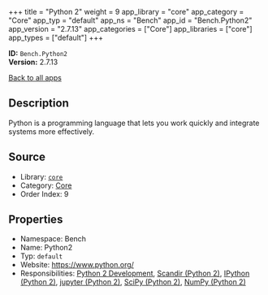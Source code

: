 ﻿+++
title = "Python 2"
weight = 9
app_library = "core"
app_category = "Core"
app_typ = "default"
app_ns = "Bench"
app_id = "Bench.Python2"
app_version = "2.7.13"
app_categories = ["Core"]
app_libraries = ["core"]
app_types = ["default"]
+++

**ID:** `Bench.Python2`  
**Version:** 2.7.13  
<!--more-->

[Back to all apps](/apps/)

## Description
Python is a programming language that lets you work quickly and integrate systems more effectively.

## Source

* Library: [`core`](/app_libraries/core)
* Category: [Core](/app_categories/core)
* Order Index: 9

## Properties

* Namespace: Bench
* Name: Python2
* Typ: `default`
* Website: <https://www.python.org/>
* Responsibilities: [Python 2 Development](/apps/Bench.Group.Python2Development), [Scandir (Python 2)](/apps/Bench.Python2.Scandir), [IPython (Python 2)](/apps/Bench.Python2.IPython), [jupyter (Python 2)](/apps/Bench.Python2.Jupyter), [SciPy (Python 2)](/apps/Bench.Python2.SciPy), [NumPy (Python 2)](/apps/Bench.Python2.NumPy)

